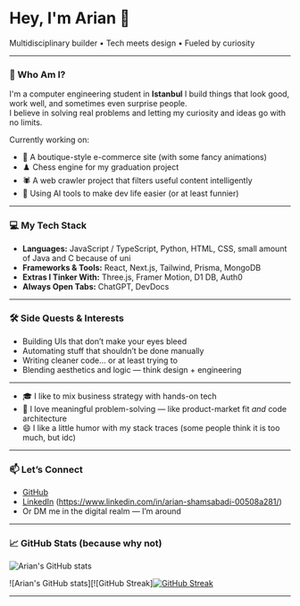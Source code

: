 # Hey, I'm Arian 👋  
Multidisciplinary builder • Tech meets design • Fueled by curiosity

---

### 🧠 Who Am I?

I'm a computer engineering student in **Istanbul**
I build things that look good, work well, and sometimes even surprise people.  
I believe in solving real problems and letting my curiosity and ideas go with no limits.

Currently working on:
- 🛒 A boutique-style e-commerce site (with some fancy animations)
- ♟️ Chess engine for my graduation project
- 🕷️ A web crawler project that filters useful content intelligently
- 🧠 Using AI tools to make dev life easier (or at least funnier)

---

### 💻 My Tech Stack

- **Languages:** JavaScript / TypeScript, Python, HTML, CSS, small amount of Java and C because of uni
- **Frameworks & Tools:** React, Next.js, Tailwind, Prisma, MongoDB  
- **Extras I Tinker With:** Three.js, Framer Motion, D1 DB, Auth0  
- **Always Open Tabs:** ChatGPT, DevDocs

---

### 🛠️ Side Quests & Interests

- Building UIs that don’t make your eyes bleed
- Automating stuff that shouldn’t be done manually
- Writing cleaner code… or at least trying to
- Blending aesthetics and logic — think design + engineering

---

- 🎓 I like to mix business strategy with hands-on tech
- 🧩 I love meaningful problem-solving — like product-market fit *and* code architecture
- 😄 I like a little humor with my stack traces (some people think it is too much, but idc)

---

### 📫 Let’s Connect

- [GitHub](https://github.com/TheRealShamsaba)  
- [LinkedIn](#) (https://www.linkedin.com/in/arian-shamsabadi-00508a281/)  
- Or DM me in the digital realm — I’m around

---

### 📈 GitHub Stats (because why not)
![Arian's GitHub stats](https://github-readme-stats.vercel.app/api?username=TheRealShamsaba&show_icons=true&theme=tokyonight)

![Arian's GitHub stats][![GitHub Streak][![GitHub Streak](https://streak-stats.demolab.com/?user=TheRealShamsaba&theme=tokyonight&hide_border=true)](https://git.io/streak-stats)


---



